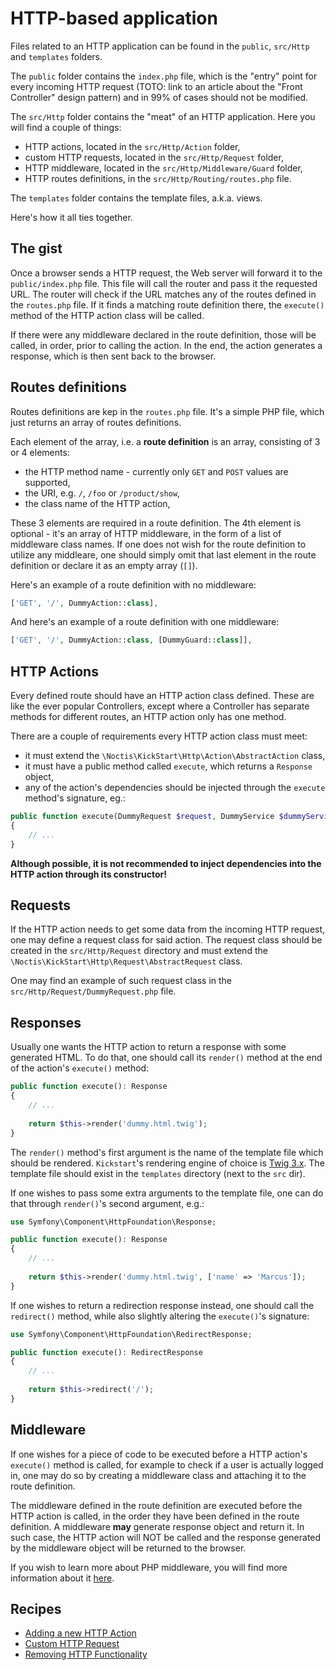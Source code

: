 # HTTP-based application

Files related to an HTTP application can be found in the `public`, `src/Http` and `templates` folders.

The `public` folder contains the `index.php` file, which is the "entry" point for every incoming HTTP request 
(TOTO: link to an article about the "Front Controller" design pattern) and in 99% of cases should not be modified.

The `src/Http` folder contains the "meat" of an HTTP application. Here you will find a couple of things:

* HTTP actions, located in the `src/Http/Action` folder,
* custom HTTP requests, located in the `src/Http/Request` folder,
* HTTP middleware, located in the `src/Http/Middleware/Guard` folder,
* HTTP routes definitions, in the `src/Http/Routing/routes.php` file.

The `templates` folder contains the template files, a.k.a. views.

Here's how it all ties together.

## The gist

Once a browser sends a HTTP request, the Web server will forward it to the `public/index.php` file. This file will call
the router and pass it the requested URL. The router will check if the URL matches any of the routes defined in the
`routes.php` file. If it finds a matching route definition there, the `execute()` method of the HTTP action class will 
be called. 

If there were any middleware declared in the route definition, those will be called, in order, prior to calling the 
action. In the end, the action generates a response, which is then sent back to the browser.

## Routes definitions

Routes definitions are kep in the `routes.php` file. It's a simple PHP file, which just returns an array of routes
definitions.

Each element of the array, i.e. a **route definition** is an array, consisting of 3 or 4 elements:

* the HTTP method name - currently only `GET` and `POST` values are supported,
* the URI, e.g. `/`, `/foo` or `/product/show`,
* the class name of the HTTP action,

These 3 elements are required in a route definition. The 4th element is optional - it's an array of HTTP middleware, in
the form of a list of middleware class names. If one does not wish for the route definition to utilize any middleare,
one should simply omit that last element in the route definition or declare it as an empty array (`[]`).

Here's an example of a route definition with no middleware:

```php
['GET', '/', DummyAction::class],
```

And here's an example of a route definition with one middleware:

```php
['GET', '/', DummyAction::class, [DummyGuard::class]],
```

## HTTP Actions

Every defined route should have an HTTP action class defined. These are like the ever popular Controllers, except where 
a Controller has separate methods for different routes, an HTTP action only has one method.

There are a couple of requirements every HTTP action class must meet:

* it must extend the `\Noctis\KickStart\Http\Action\AbstractAction` class,
* it must have a public method called `execute`, which returns a `Response` object,
* any of the action's dependencies should be injected through the `execute` method's signature, eg.:

```php
public function execute(DummyRequest $request, DummyService $dummyService): Response
{
    // ...
}
```

**Although possible, it is not recommended to inject dependencies into the HTTP action through its constructor!**

## Requests

If the HTTP action needs to get some data from the incoming HTTP request, one may define a request class for said 
action. The request class should be created in the `src/Http/Request` directory and must extend the
`\Noctis\KickStart\Http\Request\AbstractRequest` class. 

One may find an example of such request class in the `src/Http/Request/DummyRequest.php` file.

## Responses

Usually one wants the HTTP action to return a response with some generated HTML. To do that, one should call its
`render()` method at the end of the action's `execute()` method:

```php
public function execute(): Response
{
    // ...
    
    return $this->render('dummy.html.twig');
}
```

The `render()` method's first argument is the name of the template file which should be rendered. `Kickstart`'s
rendering engine of choice is [Twig 3.x](https://twig.symfony.com/doc/3.x/). The template file should exist in the
`templates` directory (next to the `src` dir).

If one wishes to pass some extra arguments to the template file, one can do that through `render()`'s second argument, e.g.:

```php
use Symfony\Component\HttpFoundation\Response;

public function execute(): Response
{
    // ...
    
    return $this->render('dummy.html.twig', ['name' => 'Marcus']);
}
```

If one wishes to return a redirection response instead, one should call the `redirect()` method, while also slightly
altering the `execute()`'s signature:

```php
use Symfony\Component\HttpFoundation\RedirectResponse;

public function execute(): RedirectResponse
{
    // ...
    
    return $this->redirect('/');
}
```

## Middleware

If one wishes for a piece of code to be executed before a HTTP action's `execute()` method is called, for example
to check if a user is actually logged in, one may do so by creating a middleware class and attaching it to the route
definition.

The middleware defined in the route definition are executed before the HTTP action is called, in the order they have
been defined in the route definition. A middleware **may** generate response object and return it. In such case, the HTTP
action will NOT be called and the response generated by the middleware object will be returned to the browser.

If you wish to learn more about PHP middleware, you will find more information about it 
[here](https://phil.tech/2016/why-care-about-php-middleware/).

## Recipes

* [Adding a new HTTP Action](cookbook/New_Http_Action.md)
* [Custom HTTP Request](cookbook/Custom_Http_Request.md)
* [Removing HTTP Functionality](cookbook/Removing_Http_Functionality.md)
